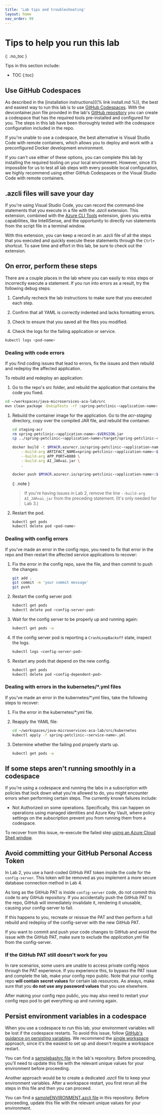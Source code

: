 ```yaml
---
title: 'Lab tips and troubleshooting'
layout: home
nav_order: 99
---
```


# Tips to help you run this lab
{: .no_toc }

Tips in this section include:

- TOC
{:toc}

## Use GitHub Codespaces

As described in the [installation instructions]({% link install.md %}), the best and easiest way to run this lab is to use [GitHub Codespaces](https://github.com/features/codespaces). With the devcontainer.json file provided in the lab's [GitHub repository](https://github.com/Azure-Samples/java-microservices-aca-lab) you can create a codespace that has the required tools pre-installed and configured for you. The steps in this lab have been thoroughly tested with the codespace configuration included in the repo. 

If you're unable to use a codespace, the best alternative is Visual Studio Code with remote containers, which allows you to deploy and work with a preconfigured Docker development environment. 

If you can't use either of these options, you can complete this lab by installing the required tooling on your local environment. However, since it’s impossible for us to test all lab steps with every possible local configuration, we highly recommend using either GitHub Codespaces or the Visual Studio Code with remote containers.

## .azcli files will save your day

If you're using Visual Studio Code, you can record the command-line statements that you execute in a file with the _.azcli_ extension. This extension, combined with the [Azure CLI Tools](https://marketplace.visualstudio.com/items?itemName=ms-vscode.azurecli) extension, gives you extra capabilities, like IntelliSense, and the opportunity to directly run statements from the script file in a terminal window. 

With this extension, you can keep a record in an .azcli file of all the steps that you executed and quickly execute these statements through the `Ctrl+` shortcut. To save time and effort in this lab, be sure to check out the extension.

## On error, perform these steps

There are a couple places in the lab where you can easily to miss steps or incorrectly execute a statement. If you run into errors as a result,  try the following debug steps:

1.	Carefully recheck the lab instructions to make sure that you executed each step.

1.	Confirm that all YAML is correctly indented and lacks formatting errors.

1.	Check to ensure that you saved all the files you modified.

1.	Check the logs for the failing application or service.

   ```bash
   kubectl logs <pod-name>
   ```

### Dealing with code errors

If you find coding issues that lead to errors, fix the issues and then rebuild and redeploy the affected application.

To rebuild and redeploy an application:

1.	Go to the repo's src folder, and rebuild the application that contains the code you fixed.

   ```bash
   cd ~/workspaces/java-microservices-aca-lab/src
   mvn clean package -DskipTests -rf :spring-petclinic-<application-name>
   ```

1. Rebuild the container image for the application. Go to the _acr-staging_ directory, copy over the compiled JAR file, and rebuild the container.

   ```bash
   cd staging-acr
   rm spring-petclinic-<application-name>-$VERSION.jar
   cp ../spring-petclinic-<application-name>/target/spring-petclinic-<application-name>-$VERSION.jar spring-petclinic-<application-name>-$VERSION.jar
   
   docker build -t $MYACR.azurecr.io/spring-petclinic-<application-name>:$VERSION \
       --build-arg ARTIFACT_NAME=spring-petclinic-<application-name>-$VERSION.jar \
       --build-arg APP_PORT=8888 \
       --build-arg AI_JAR=ai.jar \
       .

   docker push $MYACR.azurecr.io/spring-petclinic-<application-name>:$VERSION
   ```

   {: .note }
   > If you're having issues in Lab 2, remove the line `--build-arg AI_JAR=ai.jar` from the preceding statement. (It's only needed for Lab 3.)

1. Restart the pod.

   ```bash
   kubectl get pods
   kubectl delete pod <pod-name> 
   ```

### Dealing with config errors

If you've made an error in the config repo, you need to fix that error in the repo and then restart the affected service applications to recover:

1. Fix the error in the config repo, save the file, and then commit to push the changes:

   ```bash
   git add .
   git commit -m 'your commit message'
   git push
   ```

1. Restart the config server pod:

   ```bash
   kubectl get pods
   kubectl delete pod <config-server-pod> 
   ```

1. Wait for the config server to be properly up and running again:

   ```bash
   kubectl get pods -w
   ```

1. If the config server pod is reporting a `CrashLoopBackoff` state, inspect the logs.

   ```bash
   kubectl logs <config-server-pod> 
   ```

1. Restart any pods that depend on the new config.

   ```bash
   kubectl get pods
   kubectl delete pod <config-dependent-pod> 
   ```

### Dealing with errors in the kubernetes/*.yml files

If you've made an error in the kubernetes/*.yml files, take the following steps to recover:

1. Fix the error in the kubernetes/*.yml file.

1. Reapply the YAML file:

   ```bash
   cd ~/workspaces/java-microservices-aca-lab/src/kubernetes
   kubectl apply -f spring-petclinic-<service-name>.yml
   ```

1. Determine whether the failing pod properly starts up.

   ```bash
   kubectl get pods -w
   ```

## If some steps aren't running smoothly in a codespace

If you're using a codespace and running  the labs in a subscription with policies that lock down what you're allowed to do, you might encounter errors when performing certain steps. The currently known failures include:

- Not Authorized on some operations. Specifically, this can happen on operations using managed identities and Azure Key Vault, where policy settings on the subscription prevent you from running them from a codespace.

To recover from this issue, re-execute the failed step [using an Azure Cloud Shell window](https://learn.microsoft.com/en-us/azure/cloud-shell/using-the-shell-window).

## Avoid committing your GitHub Personal Access Token

In Lab 2, you use a hard-coded GitHub PAT token inside the code for the `config-server`. This token will be removed as you implement a more secure database connection method in Lab 4. 

As long as the GitHub PAT is inside `config-server` code, do not commit this code to any GitHub repository. If you accidentally push the GitHub PAT to the repo, GitHub will immediately invalidate it, rendering it unusable, causing your config-server to fail.

If this happens to you, recreate or reissue the PAT and then perform a full rebuild and redeploy of the config-server with the new GitHub PAT.

If you want to commit and push your code changes to GitHub and avoid the issue with the GitHub PAT, make sure to exclude the _application.yml_ file from the config-server.

### If the GitHub PAT still doesn't work for you

In rare scenarios, some users are unable to access private config repos through the PAT experience. If you experience this, to bypass the PAT issue and complete the lab, make your config repo public. Note that your config repo **will contain secret values** for certain lab resources. As always, make sure that you **do not use any password values** that you use elsewhere. 

After making your config repo public, you may also need to restart your config repo pod to get everything up and running again.

## Persist environment variables in a codespace

When you use  a codespace to run this lab, your environment variables will be lost if the codespace restarts. To avoid this issue, follow [GitHub's guidance on persisting variables](https://docs.github.com/en/enterprise-cloud@latest/codespaces/developing-in-codespaces/persisting-environment-variables-and-temporary-files). We recommend the [single workspace](https://docs.github.com/en/enterprise-cloud@latest/codespaces/developing-in-codespaces/persisting-environment-variables-and-temporary-files#for-a-single-codespace) approach, since it's the easiest to set up and doesn't require a workspace restart.

You can find a [samplebashrc file](https://github.com/Azure-Samples/java-microservices-aca-lab/blob/main/solution/samplebashrc) in the lab's repository. Before proceeding, you'll need to update this file with the relevant unique values for your environment before proceeding.

Another approach would be to create a dedicated _.azcli_ file to keep your environment variables. After a workspace restart, you first rerun all the steps in this file and then you can proceed.

You can find a [sampleENVIRONMENT.azcli file](https://github.com/Azure-Samples/java-microservices-aca-lab/blob/main/solution/sampleENVIRONMENT.azcli) in this repository. Before proceeding, update this file with the relevant unique values for your environment.

